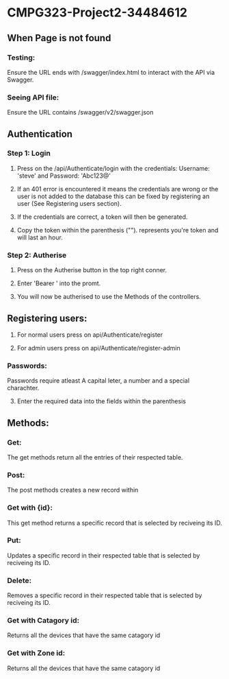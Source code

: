 # CMPG323-Project2-34484612

## When Page is not found
### Testing:
Ensure the URL ends with /swagger/index.html to interact with the API via Swagger.

### Seeing API file:
Ensure the URL contains /swagger/v2/swagger.json

## Authentication
### Step 1: Login
1. Press on the /api/Authenticate/login with the credentials: Username: 'steve' and Password: 'Abc123@'

2. If an 401 error is encountered  it means the credentials are wrong or the user is not added to the database this can be fixed by registering an user (See Registering users section).

3. If the credentials are correct, a token will then be generated.

4. Copy the token within the parenthesis ("<Token>").  <Token> represents you're token and will last an hour.
  
### Step 2: Autherise
1. Press on the Autherise button in the top right conner.
  
2. Enter 'Bearer <Token>' into the promt.

3. You will now be autherised to use the Methods of the controllers.

## Registering users:
1. For normal users press on api/Authenticate/register

2. For admin users press on api/Authenticate/register-admin
 
  ### Passwords:
  Passwords require atleast A capital leter, a number and a special charachter.
  
3. Enter the required data into the fields within the parenthesis
  
## Methods:
  
  ### Get:
  The get methods return all the entries of their respected table.
  
  ### Post:
  The post methods creates a new record within
  
  ### Get with {id}:
  This get method returns a specific record that is selected by reciveing its ID.
  
  ### Put:
  Updates a specific record in their respected table that is selected by reciveing its ID.
  
  ### Delete:
  Removes a specific record in their respected table that is selected by reciveing its ID.
  
  ### Get with Catagory id:
  Returns all the devices that have the same catagory id
  
  ### Get with Zone id:
   Returns all the devices that have the same catagory id
  
